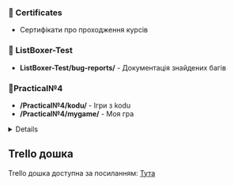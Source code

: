 ### 📁 Certificates
- Сертифікати про проходження курсів

### 📁 ListBoxer-Test
- **ListBoxer-Test/bug-reports/** - Документація знайдених багів
### 📁Practical№4
- **/Practical№4/kodu/** - Ігри з kodu
- **/Practical№4/mygame/** - Моя гра
<details>Для відстеження руки я взяв готовий код з прикладом використання MediaPipeе</details>

  ## Trello дошка
Trello дошка доступна за посиланням:
[Тута](https://trello.com/invite/b/678fd5faadfc682bbc980d9d/ATTI47f660b404a54a0e3302683fc2875c90ADB6A40D/моя-доска-trello)
